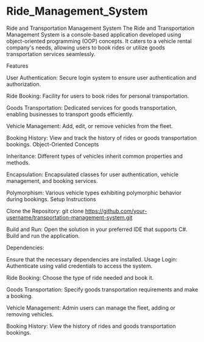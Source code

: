 # Ride_Management_System

Ride and Transportation Management System
The Ride and Transportation Management System is a console-based application developed using object-oriented programming (OOP) concepts. It caters to a vehicle rental company's needs, allowing users to book rides or utilize goods transportation services seamlessly.

Features

User Authentication:
Secure login system to ensure user authentication and authorization.

Ride Booking:
Facility for users to book rides for personal transportation.

Goods Transportation:
Dedicated services for goods transportation, enabling businesses to transport goods efficiently.

Vehicle Management:
Add, edit, or remove vehicles from the fleet.

Booking History:
View and track the history of rides or goods transportation bookings.
Object-Oriented Concepts

Inheritance:
Different types of vehicles inherit common properties and methods.

Encapsulation:
Encapsulated classes for user authentication, vehicle management, and booking services.

Polymorphism:
Various vehicle types exhibiting polymorphic behavior during bookings.
Setup Instructions

Clone the Repository:
git clone https://github.com/your-username/transportation-management-system.git

Build and Run:
Open the solution in your preferred IDE that supports C#.
Build and run the application.

Dependencies:

Ensure that the necessary dependencies are installed.
Usage
Login:
Authenticate using valid credentials to access the system.

Ride Booking:
Choose the type of ride needed and book it.

Goods Transportation:
Specify goods transportation requirements and make a booking.

Vehicle Management:
Admin users can manage the fleet, adding or removing vehicles.

Booking History:
View the history of rides and goods transportation bookings.
